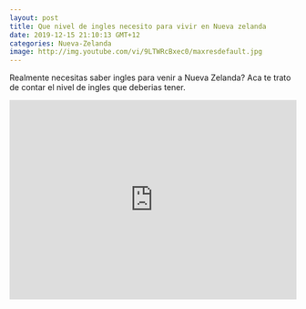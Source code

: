 ```yaml
---
layout: post
title: Que nivel de ingles necesito para vivir en Nueva zelanda
date: 2019-12-15 21:10:13 GMT+12
categories: Nueva-Zelanda
image: http://img.youtube.com/vi/9LTWRcBxec0/maxresdefault.jpg
---
```


Realmente necesitas saber ingles para venir a Nueva Zelanda?
Aca te trato de contar el nivel de ingles que deberias tener.

<iframe width="100%" height="350" src="https://www.youtube.com/embed/9LTWRcBxec0" frameborder="0" allowfullscreen></iframe>
